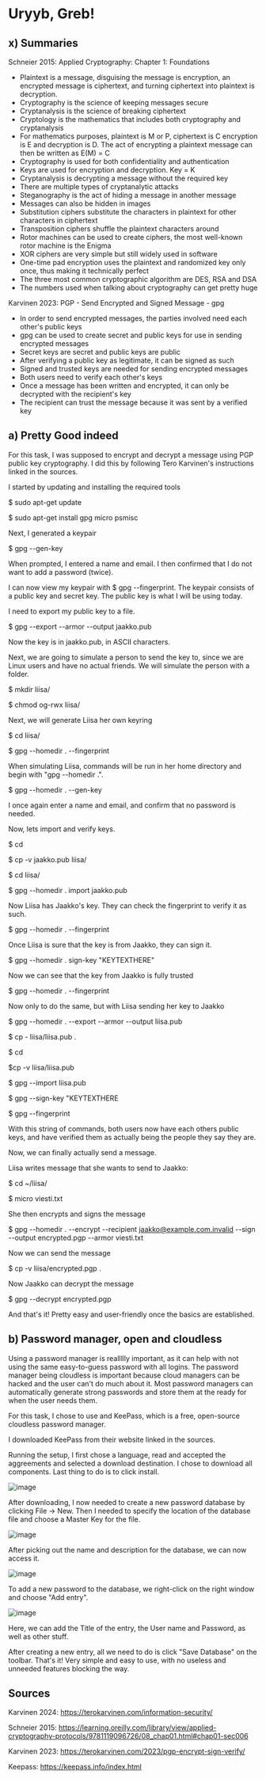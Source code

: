 # Uryyb, Greb!

## x) Summaries

Schneier 2015: Applied Cryptography: Chapter 1: Foundations

- Plaintext is a message, disguising the message is encryption, an encrypted message is ciphertext, and turning ciphertext into plaintext is decryption.
- Cryptography is the science of keeping messages secure
- Cryptanalysis is the science of breaking ciphertext
- Cryptology is the mathematics that includes both cryptography and cryptanalysis
- For mathematics purposes, plaintext is M or P, ciphertext is C encryption is E and decryption is D. The act of encrypting a plaintext message can then be written as E(M) = C
- Cryptography is used for both confidentiality and authentication
- Keys are used for encryption and decryption. Key = K
- Cryptanalysis is decrypting a message without the required key
- There are multiple types of cryptanalytic attacks
- Steganography is the act of hiding a message in another message
- Messages can also be hidden in images
- Substitution ciphers substitute the characters in plaintext for other characters in ciphertext
- Transposition ciphers shuffle the plaintext characters around
- Rotor machines can be used to create ciphers, the most well-known rotor machine is the Enigma
- XOR ciphers are very simple but still widely used in software
- One-time pad encryption uses the plaintext and randomized key only once, thus making it technically perfect
- The three most common cryptographic algorithm are DES, RSA and DSA
- The numbers used when talking about cryptography can get pretty huge

Karvinen 2023: PGP - Send Encrypted and Signed Message - gpg

- In order to send encrypted messages, the parties involved need each other's public keys
- gpg can be used to create secret and public keys for use in sending encrypted messages
- Secret keys are secret and public keys are public
- After verifying a public key as legitimate, it can be signed as such
- Signed and trusted keys are needed for sending encrypted messages
- Both users need to verify each other's keys
- Once a message has been written and encrypted, it can only be decrypted with the recipient's key
- The recipient can trust the message because it was sent by a verified key

## a) Pretty Good indeed

For this task, I was supposed to encrypt and decrypt a message using PGP public key cryptography. I did this by following Tero Karvinen's instructions linked in the sources.

I started by updating and installing the required tools

$ sudo apt-get update

$ sudo apt-get install gpg micro psmisc

Next, I generated a keypair

$ gpg --gen-key

When prompted, I entered a name and email. I then confirmed that I do not want to add a password (twice).

I can now view my keypair with $ gpg --fingerprint. The keypair consists of a public key and secret key. The public key is what I will be using today.

I need to export my public key to a file.

$ gpg --export --armor --output jaakko.pub

Now the key is in jaakko.pub, in ASCII characters.

Next, we are going to simulate a person to send the key to, since we are Linux users and have no actual friends. We will simulate the person with a folder.

$ mkdir liisa/

$ chmod og-rwx liisa/

Next, we will generate Liisa her own keyring

$ cd liisa/

$ gpg --homedir . --fingerprint

When simulating Liisa, commands will be run in her home directory and begin with "gpg --homedir .".

$ gpg --homedir . --gen-key

I once again enter a name and email, and confirm that no password is needed.

Now, lets import and verify keys.

$ cd

$ cp -v jaakko.pub liisa/

$ cd liisa/

$ gpg --homedir . import jaakko.pub

Now Liisa has Jaakko's key. They can check the fingerprint to verify it as such.

$ gpg --homedir . --fingerprint

Once Liisa is sure that the key is from Jaakko, they can sign it.

$ gpg --homedir . sign-key "KEYTEXTHERE"

Now we can see that the key from Jaakko is fully trusted

$ gpg --homedir . --fingerprint

Now only to do the same, but with Liisa sending her key to Jaakko

$ gpg --homedir . --export --armor --output liisa.pub

$ cp - liisa/liisa.pub .

$ cd

$cp -v liisa/liisa.pub

$ gpg --import liisa.pub

$ gpg --sign-key "KEYTEXTHERE

$ gpg --fingerprint

With this string of commands, both users now have each others public keys, and have verified them as actually being the people they say they are.

Now, we can finally actually send a message.

Liisa writes message that she wants to send to Jaakko:

$ cd ~/liisa/

$ micro viesti.txt

She then encrypts and signs the message

$ gpg --homedir . --encrypt --recipient jaakko@example.com.invalid --sign --output encrypted.pgp --armor viesti.txt

Now we can send the message

$ cp -v liisa/encrypted.pgp .

Now Jaakko can decrypt the message

$ gpg --decrypt encrypted.pgp

And that's it! Pretty easy and user-friendly once the basics are established.

## b) Password manager, open and cloudless

Using a password manager is reallllly important, as it can help with not using the same easy-to-guess password with all logins. The password manager being cloudless is important because cloud managers can be hacked and the user can't do much about it. Most password managers can automatically generate strong passwords and store them at the ready for when the user needs them.

For this task, I chose to use and KeePass, which is a free, open-source cloudless password manager.

I downloaded KeePass from their website linked in the sources.

Running the setup, I first chose a language, read and accepted the aggreements and selected a download destination. I chose to download all components. Last thing to do is to click install.

![image](https://github.com/bhi083/Information-Security-3005/blob/main/N%C3%A4ytt%C3%B6kuva%202024-09-21%20124919.png?raw=true)

After downloading, I now needed to create a new password database by clicking File -> New. Then I needed to specify the location of the database file and choose a Master Key for the file.

![image](https://github.com/bhi083/Information-Security-3005/blob/main/N%C3%A4ytt%C3%B6kuva%202024-09-21%20125223.png?raw=true)

After picking out the name and description for the database, we can now access it.

![image](https://github.com/bhi083/Information-Security-3005/blob/main/N%C3%A4ytt%C3%B6kuva%202024-09-21%20125550.png?raw=true)

To add a new password to the database, we right-click on the right window and choose "Add entry".

![image](https://github.com/bhi083/Information-Security-3005/blob/main/N%C3%A4ytt%C3%B6kuva%202024-09-21%20125701.png?raw=true)

Here, we can add the Title of the entry, the User name and Password, as well as other stuff.

After creating a new entry, all we need to do is click "Save Database" on the toolbar. That's it! Very simple and easy to use, with no useless and unneeded features blocking the way.

## Sources

Karvinen 2024: https://terokarvinen.com/information-security/

Schneier 2015: https://learning.oreilly.com/library/view/applied-cryptography-protocols/9781119096726/08_chap01.html#chap01-sec006

Karvinen 2023: https://terokarvinen.com/2023/pgp-encrypt-sign-verify/

Keepass: https://keepass.info/index.html
